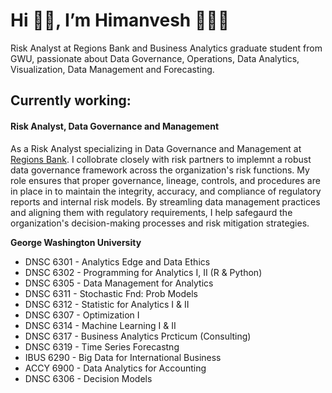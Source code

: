 # Hi 👋🏻, I’m Himanvesh 👨🏻‍💻

Risk Analyst at Regions Bank and Business Analytics graduate student from GWU, passionate about Data Governance, Operations, Data Analytics, Visualization, Data Management and Forecasting.

<h2>Currently working:</h2>
<h4>Risk Analyst, Data Governance and Management</h4>

As a Risk Analyst specializing in Data Governance and Management at [Regions Bank]([https://www.regions.com]).  I collobrate closely with risk partners to implemnt a robust data governance framework across the organization's risk functions. My role ensures that proper governance, lineage, controls, and procedures are in place in to maintain the integrity, accuracy, and compliance of regulatory reports and internal risk models. By streamling data management practices and aligning them with regulatory requirements, I help safegaurd the organization's decision-making processes and risk mitigation strategies.

<!-- __George Washington University__
- -->
__George Washington University__
- DNSC 6301 - Analytics Edge and Data Ethics
- DNSC 6302 - Programming for Analytics I, II (R & Python)
- DNSC 6305 - Data Management for Analytics
- DNSC 6311 - Stochastic Fnd: Prob Models
- DNSC 6312 - Statistic for Analytics I & II
- DNSC 6307 - Optimization I 
- DNSC 6314 - Machine Learning I & II
- DNSC 6317 - Business Analytics Prcticum (Consulting)
- DNSC 6319 - Time Series Forecastng 
- IBUS 6290 - Big Data for International Business
- ACCY 6900 - Data Analytics for Accounting
- DNSC 6306 - Decision Models
  
<!---
himanvesh/himanvesh is a ✨ special ✨ repository because its `README.md` (this file) appears on your GitHub profile.
You can click the Preview link to take a look at your changes.
--->
